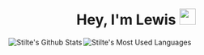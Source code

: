 <h1 align="center">
Hey, I'm Lewis
<img src="https://github.com/blackcater/blackcater/raw/main/images/Hi.gif" height="32" />
</h1>
<img align="left" alt="Stilte's Github Stats" src="https://github-readme-stats.vercel.app/api?username=stilte&show_icons=true&hide_border=true&theme=dark" />
<img align="left" alt="Stilte's Most Used Languages" src="https://github-readme-stats.vercel.app/api/top-langs/?username=anuraghazra&layout=compact&theme=dark&hide_border=true" />
